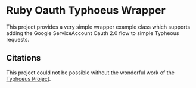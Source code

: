 # Ruby Oauth Typhoeus Wrapper

This project provides a very simple wrapper example class which supports adding the Google ServiceAccount Oauth 2.0 
flow to simple Typheous requests.

## Citations

This project could not be possible without the wonderful work of the [Typhoeus Project](https://github.com/typhoeus/typhoeus).



